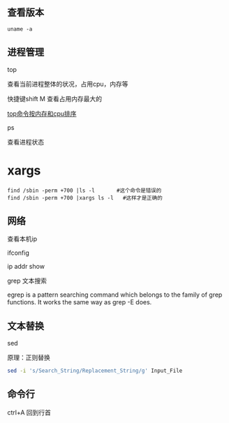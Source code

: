 ## 查看版本

```
uname -a
```



## 进程管理

top 

查看当前进程整体的状况，占用cpu，内存等

快捷键shift M 查看占用内存最大的

[top命令按内存和cpu排序](https://blog.csdn.net/daiyudong2020/article/details/52760846)





ps

查看进程状态





# xargs

```shell
find /sbin -perm +700 |ls -l       #这个命令是错误的
find /sbin -perm +700 |xargs ls -l   #这样才是正确的
```





## 网络

查看本机ip



ifconfig 

ip addr show



grep 文本搜索

egrep is a pattern searching command which belongs to the family of grep functions. It works the same way as grep -E does.





## 文本替换

sed

原理：正则替换

```sh
sed -i 's/Search_String/Replacement_String/g' Input_File
```



## 命令行

ctrl+A 回到行首





